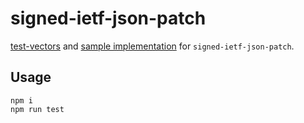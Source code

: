 # signed-ietf-json-patch

[test-vectors](./src/__fixtures__/) and [sample implementation](./src/lib.js) for `signed-ietf-json-patch`.

## Usage

```
npm i
npm run test
```
